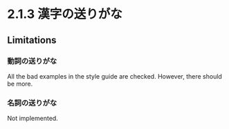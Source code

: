 # 2.1.3 漢字の送りがな

## Limitations

### 動詞の送りがな

All the bad examples in the style guide are checked. However, there should be
more.

### 名詞の送りがな

Not implemented.
